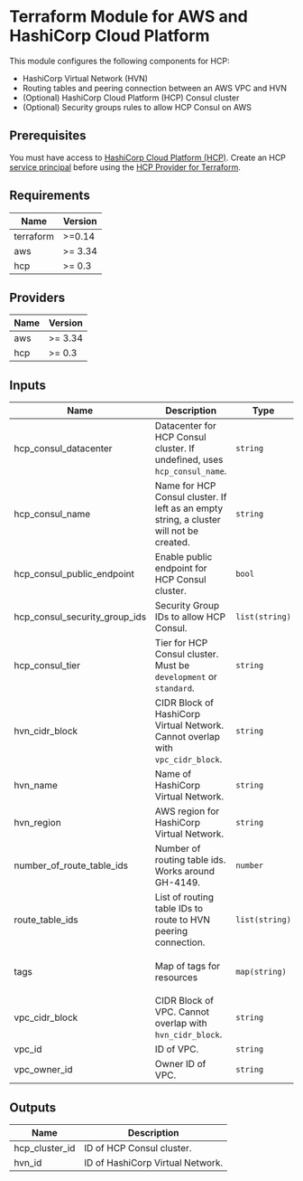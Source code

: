 # Terraform Module for AWS and HashiCorp Cloud Platform

This module configures the following components for HCP:

- HashiCorp Virtual Network (HVN)
- Routing tables and peering connection between an AWS VPC and HVN
- (Optional) HashiCorp Cloud Platform (HCP) Consul cluster
- (Optional) Security groups rules to allow HCP Consul on AWS

## Prerequisites

You must have access to [HashiCorp Cloud Platform (HCP)](https://www.hashicorp.com/cloud-platform/).
Create an HCP [service principal](https://registry.terraform.io/providers/hashicorp/hcp/latest/docs/guides/auth)
before using the [HCP Provider for Terraform](https://registry.terraform.io/providers/hashicorp/hcp/latest/docs).

## Requirements

| Name | Version |
|------|---------|
| terraform | >=0.14 |
| aws | >= 3.34 |
| hcp | >= 0.3 |

## Providers

| Name | Version |
|------|---------|
| aws | >= 3.34 |
| hcp | >= 0.3 |

## Inputs

| Name | Description | Type | Default | Required |
|------|-------------|------|---------|:--------:|
| hcp\_consul\_datacenter | Datacenter for HCP Consul cluster. If undefined, uses `hcp_consul_name`. | `string` | `null` | no |
| hcp\_consul\_name | Name for HCP Consul cluster. If left as an empty string, a cluster will not be created. | `string` | `""` | no |
| hcp\_consul\_public\_endpoint | Enable public endpoint for HCP Consul cluster. | `bool` | `false` | no |
| hcp\_consul\_security\_group\_ids | Security Group IDs to allow HCP Consul. | `list(string)` | `[]` | no |
| hcp\_consul\_tier | Tier for HCP Consul cluster. Must be `development` or `standard`. | `string` | `"development"` | no |
| hvn\_cidr\_block | CIDR Block of HashiCorp Virtual Network. Cannot overlap with `vpc_cidr_block`. | `string` | n/a | yes |
| hvn\_name | Name of HashiCorp Virtual Network. | `string` | n/a | yes |
| hvn\_region | AWS region for HashiCorp Virtual Network. | `string` | n/a | yes |
| number\_of\_route\_table\_ids | Number of routing table ids. Works around GH-4149. | `number` | n/a | yes |
| route\_table\_ids | List of routing table IDs to route to HVN peering connection. | `list(string)` | n/a | yes |
| tags | Map of tags for resources | `map(string)` | <pre>{<br>  "module": "terraform-aws-hcp"<br>}</pre> | no |
| vpc\_cidr\_block | CIDR Block of VPC. Cannot overlap with `hvn_cidr_block`. | `string` | n/a | yes |
| vpc\_id | ID of VPC. | `string` | n/a | yes |
| vpc\_owner\_id | Owner ID of VPC. | `string` | n/a | yes |

## Outputs

| Name | Description |
|------|-------------|
| hcp\_cluster\_id | ID of HCP Consul cluster. |
| hvn\_id | ID of HashiCorp Virtual Network. |

